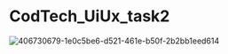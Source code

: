 # CodTech_UiUx_task2
![406730679-1e0c5be6-d521-461e-b50f-2b2bb1eed614](https://github.com/user-attachments/assets/dc7786a7-9529-4bc3-8c8a-080eb610f681)
